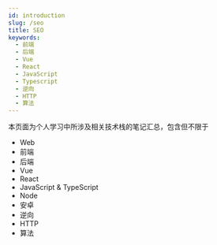 ```yaml
---
id: introduction
slug: /seo
title: SEO
keywords:
  - 前端
  - 后端
  - Vue
  - React
  - JavaScript
  - Typescript
  - 逆向
  - HTTP
  - 算法
---
```


本页面为个人学习中所涉及相关技术栈的笔记汇总，包含但不限于

- Web
- 前端
- 后端
- Vue
- React
- JavaScript & TypeScript
- Node
- 安卓
- 逆向
- HTTP
- 算法
